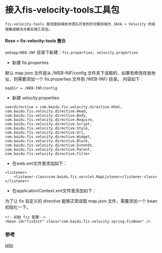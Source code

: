 # 接入fis-velocity-tools工具包

	fis-velocity-tools 是百度前端技术团队开发的针对服务端为 JAVA + Velocity 的前端集成解决方案后端工具包。

#### Rose + fis-velocity-tools 整合

`webapp/WEB-INF` 目录下新建：`fis.properties`、`velocity.properties`

* 新建 fis.properties

默认 map json 文件是从 /WEB-INF/config 文件夹下读取的，如果有修改存放地址，则需要添加一个 fis.properties 文件到 /WEB-INF/ 目录。 内容如下：

```
mapDir = /WEB-INF/config
```

* 新建 velocity.properties

```
userdirective = com.baidu.fis.velocity.directive.Html, com.baidu.fis.velocity.directive.Head, com.baidu.fis.velocity.directive.Body, com.baidu.fis.velocity.directive.Require, com.baidu.fis.velocity.directive.Script, com.baidu.fis.velocity.directive.Style, com.baidu.fis.velocity.directive.Uri, com.baidu.fis.velocity.directive.Widget, com.baidu.fis.velocity.directive.Block, com.baidu.fis.velocity.directive.Extends, com.baidu.fis.velocity.directive.Parent, com.baidu.fis.velocity.directive.Filter
```

* 在web.xml文件里添加如下：

```
<listener>
    <listener-class>com.baidu.fis.servlet.MapListener</listener-class>
</listener>
```

* 在applicationContext.xml文件里添加如下：

为了让 fis 自定义的 directive 能够正常读取 map.json 文件，需要添加一个 bean 初始化一下。

```
<!--初始 fis 配置-->
<bean id="fisInit" class="com.baidu.fis.velocity.spring.FisBean" />
```

### 参考
[jello](https://github.com/fex-team/jello)